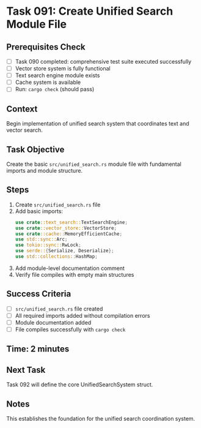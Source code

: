 # Task 091: Create Unified Search Module File

## Prerequisites Check
- [ ] Task 090 completed: comprehensive test suite executed successfully
- [ ] Vector store system is fully functional
- [ ] Text search engine module exists
- [ ] Cache system is available
- [ ] Run: `cargo check` (should pass)

## Context
Begin implementation of unified search system that coordinates text and vector search.

## Task Objective
Create the basic `src/unified_search.rs` module file with fundamental imports and module structure.

## Steps
1. Create `src/unified_search.rs` file
2. Add basic imports:
   ```rust
   use crate::text_search::TextSearchEngine;
   use crate::vector_store::VectorStore;
   use crate::cache::MemoryEfficientCache;
   use std::sync::Arc;
   use tokio::sync::RwLock;
   use serde::{Serialize, Deserialize};
   use std::collections::HashMap;
   ```
3. Add module-level documentation comment
4. Verify file compiles with empty main structures

## Success Criteria
- [ ] `src/unified_search.rs` file created
- [ ] All required imports added without compilation errors
- [ ] Module documentation added
- [ ] File compiles successfully with `cargo check`

## Time: 2 minutes

## Next Task
Task 092 will define the core UnifiedSearchSystem struct.

## Notes
This establishes the foundation for the unified search coordination system.